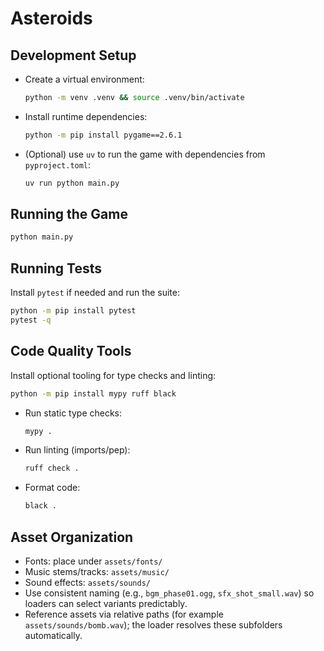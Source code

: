 # Asteroids

## Development Setup
- Create a virtual environment:
  ```bash
  python -m venv .venv && source .venv/bin/activate
  ```
- Install runtime dependencies:
  ```bash
  python -m pip install pygame==2.6.1
  ```
- (Optional) use `uv` to run the game with dependencies from `pyproject.toml`:
  ```bash
  uv run python main.py
  ```

## Running the Game
```bash
python main.py
```

## Running Tests
Install `pytest` if needed and run the suite:
```bash
python -m pip install pytest
pytest -q
```

## Code Quality Tools
Install optional tooling for type checks and linting:
```bash
python -m pip install mypy ruff black
```

- Run static type checks:
  ```bash
  mypy .
  ```
- Run linting (imports/pep):
  ```bash
  ruff check .
  ```
- Format code:
  ```bash
  black .
  ```

## Asset Organization
- Fonts: place under `assets/fonts/`
- Music stems/tracks: `assets/music/`
- Sound effects: `assets/sounds/`
- Use consistent naming (e.g., `bgm_phase01.ogg`, `sfx_shot_small.wav`) so loaders can select variants predictably.
- Reference assets via relative paths (for example `assets/sounds/bomb.wav`);
  the loader resolves these subfolders automatically.
